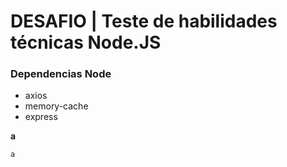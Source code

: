 # DESAFIO | Teste de habilidades técnicas Node.JS

### Dependencias Node
- axios
- memory-cache
- express

**a**
```
a
```

